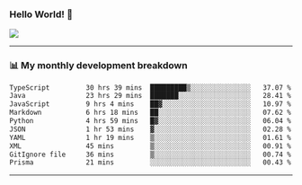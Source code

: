 ### Hello World! 👋

<a>
  <img align="center" src="https://github-readme-stats.vercel.app/api?username=megatunger&count_private=true&include_all_commits=true&bg_color=30,56CCF2,2F80ED&title_color=fff&text_color=fff" />
</a>

------
### 📊 My monthly development breakdown

<!--START_SECTION:waka-->

```txt
TypeScript         30 hrs 39 mins  █████████▒░░░░░░░░░░░░░░░   37.07 %
Java               23 hrs 29 mins  ███████░░░░░░░░░░░░░░░░░░   28.41 %
JavaScript         9 hrs 4 mins    ██▓░░░░░░░░░░░░░░░░░░░░░░   10.97 %
Markdown           6 hrs 18 mins   ██░░░░░░░░░░░░░░░░░░░░░░░   07.62 %
Python             4 hrs 59 mins   █▓░░░░░░░░░░░░░░░░░░░░░░░   06.04 %
JSON               1 hr 53 mins    ▓░░░░░░░░░░░░░░░░░░░░░░░░   02.28 %
YAML               1 hr 19 mins    ▒░░░░░░░░░░░░░░░░░░░░░░░░   01.61 %
XML                45 mins         ▒░░░░░░░░░░░░░░░░░░░░░░░░   00.91 %
GitIgnore file     36 mins         ▒░░░░░░░░░░░░░░░░░░░░░░░░   00.74 %
Prisma             21 mins         ░░░░░░░░░░░░░░░░░░░░░░░░░   00.43 %
```

<!--END_SECTION:waka-->

------
